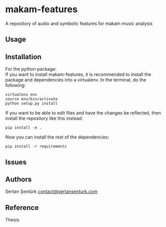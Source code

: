 # makam-features
A repository of audio and symbolic features for makam music analysis

Usage
-------


Installation
-------

For the python package:  
If you want to install makam-features, it is recommended to install the package and dependencies into a virtualenv. In the terminal, do the following:

    virtualenv env
    source env/bin/activate
    python setup.py install

If you want to be able to edit files and have the changes be reflected, then
install the repository like this instead:

    pip install -e .

Now you can install the rest of the dependencies:

    pip install -r requirements

Issues
-------

Authors
-------
Sertan Şentürk
contact@sertansenturk.com

Reference
-------
Thesis
